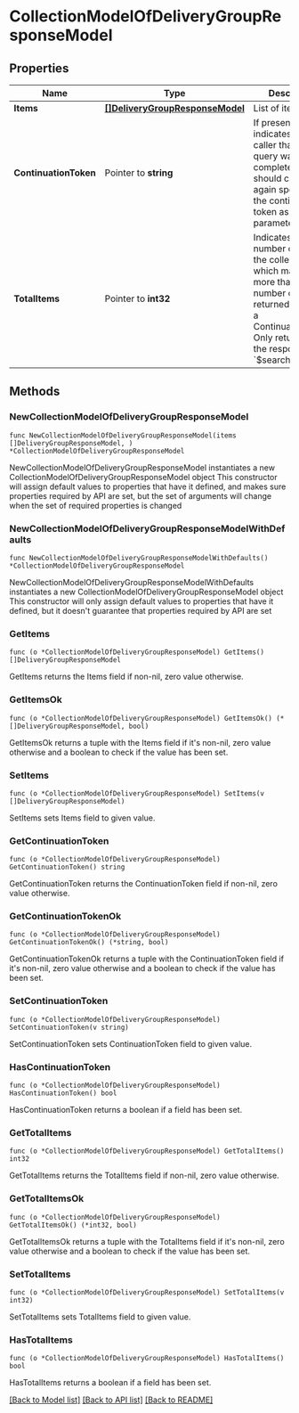 # CollectionModelOfDeliveryGroupResponseModel

## Properties

Name | Type | Description | Notes
------------ | ------------- | ------------- | -------------
**Items** | [**[]DeliveryGroupResponseModel**](DeliveryGroupResponseModel.md) | List of items. | 
**ContinuationToken** | Pointer to **string** | If present, indicates to the caller that the query was not complete, and they should call the API again specifying the continuation token as a query parameter. | [optional] 
**TotalItems** | Pointer to **int32** | Indicates the total number of items in the collection, which may be more than the number of Items returned, if there is a ContinuationToken.  Only returned in the response to &#x60;$search&#x60; APIs. | [optional] 

## Methods

### NewCollectionModelOfDeliveryGroupResponseModel

`func NewCollectionModelOfDeliveryGroupResponseModel(items []DeliveryGroupResponseModel, ) *CollectionModelOfDeliveryGroupResponseModel`

NewCollectionModelOfDeliveryGroupResponseModel instantiates a new CollectionModelOfDeliveryGroupResponseModel object
This constructor will assign default values to properties that have it defined,
and makes sure properties required by API are set, but the set of arguments
will change when the set of required properties is changed

### NewCollectionModelOfDeliveryGroupResponseModelWithDefaults

`func NewCollectionModelOfDeliveryGroupResponseModelWithDefaults() *CollectionModelOfDeliveryGroupResponseModel`

NewCollectionModelOfDeliveryGroupResponseModelWithDefaults instantiates a new CollectionModelOfDeliveryGroupResponseModel object
This constructor will only assign default values to properties that have it defined,
but it doesn't guarantee that properties required by API are set

### GetItems

`func (o *CollectionModelOfDeliveryGroupResponseModel) GetItems() []DeliveryGroupResponseModel`

GetItems returns the Items field if non-nil, zero value otherwise.

### GetItemsOk

`func (o *CollectionModelOfDeliveryGroupResponseModel) GetItemsOk() (*[]DeliveryGroupResponseModel, bool)`

GetItemsOk returns a tuple with the Items field if it's non-nil, zero value otherwise
and a boolean to check if the value has been set.

### SetItems

`func (o *CollectionModelOfDeliveryGroupResponseModel) SetItems(v []DeliveryGroupResponseModel)`

SetItems sets Items field to given value.


### GetContinuationToken

`func (o *CollectionModelOfDeliveryGroupResponseModel) GetContinuationToken() string`

GetContinuationToken returns the ContinuationToken field if non-nil, zero value otherwise.

### GetContinuationTokenOk

`func (o *CollectionModelOfDeliveryGroupResponseModel) GetContinuationTokenOk() (*string, bool)`

GetContinuationTokenOk returns a tuple with the ContinuationToken field if it's non-nil, zero value otherwise
and a boolean to check if the value has been set.

### SetContinuationToken

`func (o *CollectionModelOfDeliveryGroupResponseModel) SetContinuationToken(v string)`

SetContinuationToken sets ContinuationToken field to given value.

### HasContinuationToken

`func (o *CollectionModelOfDeliveryGroupResponseModel) HasContinuationToken() bool`

HasContinuationToken returns a boolean if a field has been set.

### GetTotalItems

`func (o *CollectionModelOfDeliveryGroupResponseModel) GetTotalItems() int32`

GetTotalItems returns the TotalItems field if non-nil, zero value otherwise.

### GetTotalItemsOk

`func (o *CollectionModelOfDeliveryGroupResponseModel) GetTotalItemsOk() (*int32, bool)`

GetTotalItemsOk returns a tuple with the TotalItems field if it's non-nil, zero value otherwise
and a boolean to check if the value has been set.

### SetTotalItems

`func (o *CollectionModelOfDeliveryGroupResponseModel) SetTotalItems(v int32)`

SetTotalItems sets TotalItems field to given value.

### HasTotalItems

`func (o *CollectionModelOfDeliveryGroupResponseModel) HasTotalItems() bool`

HasTotalItems returns a boolean if a field has been set.


[[Back to Model list]](../README.md#documentation-for-models) [[Back to API list]](../README.md#documentation-for-api-endpoints) [[Back to README]](../README.md)


